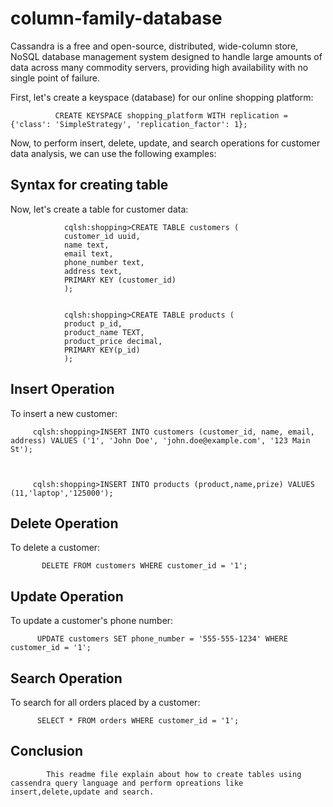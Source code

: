 # column-family-database

Cassandra is a free and open-source, distributed, wide-column store, NoSQL database management system designed to handle large amounts of data across many commodity servers, providing high availability with no single point of failure.

First, let's create a keyspace (database) for our online shopping platform:

              CREATE KEYSPACE shopping_platform WITH replication = {'class': 'SimpleStrategy', 'replication_factor': 1};
             
Now, to perform insert, delete, update, and search operations for customer data analysis, we can use the following examples:
                
Syntax for creating table
-------------------------
Now, let's create a table for customer data:

                cqlsh:shopping>CREATE TABLE customers (
                customer_id uuid,
                name text,
                email text,
                phone_number text,
                address text,
                PRIMARY KEY (customer_id)
                );
                
                
                cqlsh:shopping>CREATE TABLE products (
                product p_id,
                product_name TEXT,
                product_price decimal,
                PRIMARY KEY(p_id)
                );


Insert Operation
----------------
To insert a new customer:

         cqlsh:shopping>INSERT INTO customers (customer_id, name, email, address) VALUES ('1', 'John Doe', 'john.doe@example.com', '123 Main St');
         
         
         
         cqlsh:shopping>INSERT INTO products (product,name,prize) VALUES (11,'laptop','125000');

Delete Operation
-----------------
To delete a customer:

           DELETE FROM customers WHERE customer_id = '1';

Update Operation
-----------------
To update a customer's phone number:

          UPDATE customers SET phone_number = '555-555-1234' WHERE customer_id = '1';

Search Operation
----------------
To search for all orders placed by a customer:

          SELECT * FROM orders WHERE customer_id = '1';
          
Conclusion
----------
            This readme file explain about how to create tables using cassendra query language and perform opreations like insert,delete,update and search.
